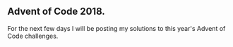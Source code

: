 ## Advent of Code 2018.

For the next few days I will be posting my solutions to this year's Advent of Code challenges.